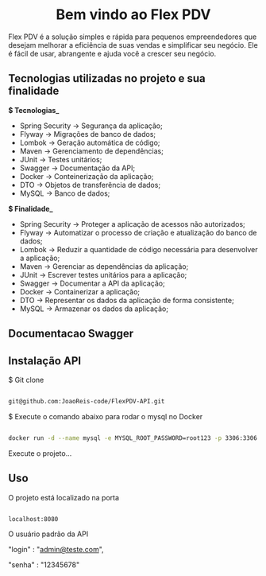 <h1  align="center">Bem vindo ao Flex PDV</h1>
<p  align="center">
  
</p>
<p display="inline-block">
 
</p>

Flex PDV é a solução simples e rápida para pequenos empreendedores que desejam melhorar a eficiência de suas vendas e simplificar seu negócio. Ele é fácil de usar, abrangente e ajuda você a crescer seu negócio.

## Tecnologias utilizadas no projeto e sua finalidade

**$ Tecnologias_**

- Spring Security  ->  Segurança da aplicação; 
- Flyway -> Migrações de banco de dados; 
- Lombok -> Geração automática de código; 
- Maven -> Gerenciamento de dependências; 
- JUnit -> Testes unitários; 
- Swagger -> Documentação da API; 
- Docker -> Conteinerização da aplicação; 
- DTO -> Objetos de transferência de dados; 
- MySQL -> Banco de dados; 
    
**$ Finalidade_**

- Spring Security -> Proteger a aplicação de acessos não autorizados; 
- Flyway -> Automatizar o processo de criação e atualização do banco de dados; 
- Lombok -> Reduzir a quantidade de código necessária para desenvolver a aplicação; 
- Maven -> Gerenciar as dependências da aplicação;
- JUnit -> Escrever testes unitários para a aplicação; 
- Swagger -> Documentar a API da aplicação; 
- Docker -> Containerizar a aplicação; 
- DTO -> Representar os dados da aplicação de forma consistente; 
- MySQL -> Armazenar os dados da aplicação; 


## Documentacao Swagger


## Instalação API

$ Git clone
 
```sh

git@github.com:JoaoReis-code/FlexPDV-API.git

```

$ Execute o comando abaixo para rodar o mysql no Docker

```sh

docker run -d --name mysql -e MYSQL_ROOT_PASSWORD=root123 -p 3306:3306 mysql:latest

```
Execute o projeto...

## Uso

O projeto está localizado na porta
 

```sh

localhost:8080

```

O usuário padrão da API

"login" : "admin@teste.com",

"senha" : "12345678"





